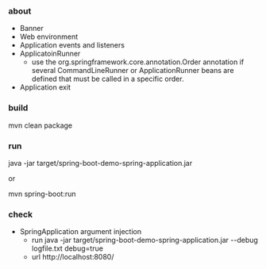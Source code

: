 ### about
* Banner
* Web environment
* Application events and listeners
* ApplicatoinRunner
    * use the org.springframework.core.annotation.Order annotation if several CommandLineRunner 
    or ApplicationRunner beans are defined that must be called in a specific order.
* Application exit

### build
mvn clean package

### run
java -jar target/spring-boot-demo-spring-application.jar

or 

mvn spring-boot:run

### check

* SpringApplication argument injection
    * run
java -jar target/spring-boot-demo-spring-application.jar --debug logfile.txt debug=true
    * url
http://localhost:8080/



